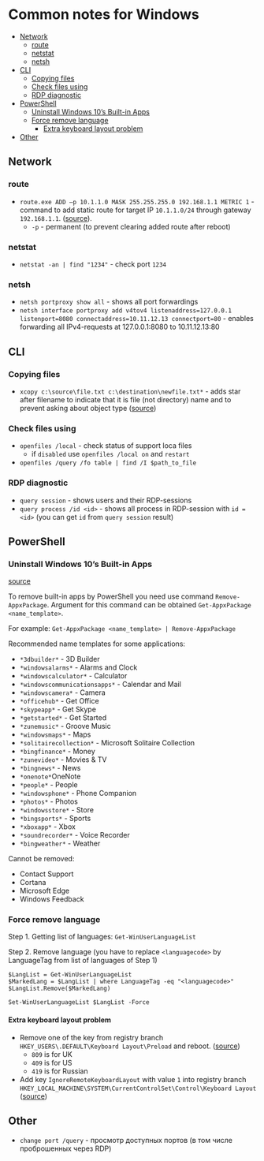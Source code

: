 # Common notes for Windows

<!-- MarkdownTOC autolink="true" lowercase="all" uri_encoding="false" -->

- [Network](#network)
    - [route](#route)
    - [netstat](#netstat)
    - [netsh](#netsh)
- [CLI](#cli)
    - [Copying files](#copying-files)
    - [Check  files using](#check-files-using)
    - [RDP diagnostic](#rdp-diagnostic)
- [PowerShell](#powershell)
    - [Uninstall Windows 10’s Built-in Apps](#uninstall-windows-10’s-built-in-apps)
    - [Force remove language](#force-remove-language)
        - [Extra keyboard layout problem](#extra-keyboard-layout-problem)
- [Other](#other)

<!-- /MarkdownTOC -->


## Network

### route

- `route.exe ADD –p 10.1.1.0 MASK 255.255.255.0 192.168.1.1 METRIC 1` - command to add static route for target IP `10.1.1.0/24`  through gateway `192.168.1.1`.
    ([source](http://help.telecom.by/faq/faq/routes/)).
    - `-p` - permanent (to prevent clearing added route after reboot)

### netstat

- `netstat -an | find "1234"` - check port `1234`


### netsh

- `netsh portproxy show all` - shows all port forwardings
- `netsh interface portproxy add v4tov4 listenaddress=127.0.0.1 listenport=8080 connectaddress=10.11.12.13 connectport=80` - enables forwarding
all IPv4-requests at 127.0.0.1:8080 to 10.11.12.13:80


## CLI

### Copying files

- `xcopy c:\source\file.txt c:\destination\newfile.txt*` - adds star after filename to indicate that it is file (not directory) name
and to prevent asking about object type ([source](http://stackoverflow.com/questions/4283312/batch-file-asks-for-file-or-folder))


### Check  files using

- `openfiles /local` - check status of support loca files
    - if `disabled` use `openfiles /local on` and `restart`
- `openfiles /query /fo table | find /I $path_to_file`


### RDP diagnostic

- `query session` - shows users and their RDP-sessions
- `query process /id <id>` - shows all process in RDP-session with `id = <id>`
(you can get `id` from `query session` result)


## PowerShell


### Uninstall Windows 10’s Built-in Apps

[source](https://www.howtogeek.com/224798/how-to-uninstall-windows-10s-built-in-apps-and-how-to-reinstall-them/)

To remove built-in apps by PowerShell you need use command `Remove-AppxPackage`.
Argument for this command can be obtained `Get-AppxPackage <name_template>`.

For example: `Get-AppxPackage <name_template> | Remove-AppxPackage`

Recommended name templates for some applications:

- `*3dbuilder*` - 3D Builder
- `*windowsalarms*` - Alarms and Clock
- `*windowscalculator*` - Calculator
- `*windowscommunicationsapps*` - Calendar and Mail
- `*windowscamera*` - Camera
- `*officehub*` - Get Office
- `*skypeapp*` - Get Skype
- `*getstarted*` - Get Started
- `*zunemusic*` - Groove Music
- `*windowsmaps*` - Maps
- `*solitairecollection*` - Microsoft Solitaire Collection
- `*bingfinance*` - Money
- `*zunevideo*` - Movies & TV
- `*bingnews*` - News
- `*onenote*`OneNote
- `*people*` - People
- `*windowsphone*` - Phone Companion
- `*photos*` - Photos
- `*windowsstore*` - Store
- `*bingsports*` - Sports
- `*xboxapp*` - Xbox
- `*soundrecorder*` - Voice Recorder
- `*bingweather*` - Weather


Cannot be removed:

- Contact Support
- Cortana
- Microsoft Edge
- Windows Feedback


### Force remove language

Step 1. Getting list of languages:
`Get-WinUserLanguageList`

Step 2. Remove language (you have to replace `<languagecode>` by LanguageTag from list of languages of Step 1)

```
$LangList = Get-WinUserLanguageList
$MarkedLang = $LangList | where LanguageTag -eq "<languagecode>"
$LangList.Remove($MarkedLang)

Set-WinUserLanguageList $LangList -Force
```

#### Extra keyboard layout problem

- Remove one of the key from registry branch `HKEY_USERS\.DEFAULT\Keyboard Layout\Preload` and reboot.
([source](https://answers.microsoft.com/en-us/windows/forum/windows_10-start-winpc/cant-remove-a-keyboard-layout-in-windows-10/058acf33-16d9-47f4-a24b-245b8823d90e))
    - `809` is for UK
    - `409` is for US
    - `419` is for Russian
- Add key `IgnoreRemoteKeyboardLayout` with value `1` into registry branch `HKEY_LOCAL_MACHINE\SYSTEM\CurrentControlSet\Control\Keyboard Layout`
([source](https://answers.microsoft.com/ru-ru/windows/forum/windows_10-other_settings-winpc/%D1%83%D0%B4%D0%B0%D0%BB%D0%B8%D1%82%D1%8C/4389627e-abb0-4c79-8498-b77c11ac214b))



## Other

- `change port /query` - просмотр доступных портов (в том числе проброшенных через RDP)